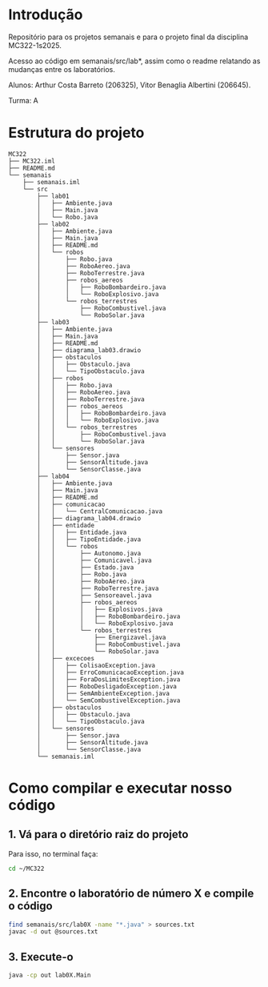 # Introdução
Repositório para os projetos semanais e para o projeto final da disciplina MC322-1s2025.

Acesso ao código em semanais/src/lab*, assim como o readme relatando as mudanças entre os laboratórios.

Alunos: Arthur Costa Barreto (206325), Vitor Benaglia Albertini (206645).

Turma: A

# Estrutura do projeto
```
MC322
├── MC322.iml
├── README.md
└── semanais
    ├── semanais.iml
    └── src
        ├── lab01
        │   ├── Ambiente.java
        │   ├── Main.java
        │   └── Robo.java
        ├── lab02
        │   ├── Ambiente.java
        │   ├── Main.java
        │   ├── README.md
        │   └── robos
        │       ├── Robo.java
        │       ├── RoboAereo.java
        │       ├── RoboTerrestre.java
        │       ├── robos_aereos
        │       │   ├── RoboBombardeiro.java
        │       │   └── RoboExplosivo.java
        │       └── robos_terrestres
        │           ├── RoboCombustivel.java
        │           └── RoboSolar.java
        ├── lab03
        │   ├── Ambiente.java
        │   ├── Main.java
        │   ├── README.md
        │   ├── diagrama_lab03.drawio
        │   ├── obstaculos
        │   │   ├── Obstaculo.java
        │   │   └── TipoObstaculo.java
        │   ├── robos
        │   │   ├── Robo.java
        │   │   ├── RoboAereo.java
        │   │   ├── RoboTerrestre.java
        │   │   ├── robos_aereos
        │   │   │   ├── RoboBombardeiro.java
        │   │   │   └── RoboExplosivo.java
        │   │   └── robos_terrestres
        │   │       ├── RoboCombustivel.java
        │   │       └── RoboSolar.java
        │   └── sensores
        │       ├── Sensor.java
        │       ├── SensorAltitude.java
        │       └── SensorClasse.java
        ├── lab04
        │   ├── Ambiente.java
        │   ├── Main.java
        │   ├── README.md
        │   ├── comunicacao
        │   │   └── CentralComunicacao.java
        │   ├── diagrama_lab04.drawio
        │   ├── entidade
        │   │   ├── Entidade.java
        │   │   ├── TipoEntidade.java
        │   │   └── robos
        │   │       ├── Autonomo.java
        │   │       ├── Comunicavel.java
        │   │       ├── Estado.java
        │   │       ├── Robo.java
        │   │       ├── RoboAereo.java
        │   │       ├── RoboTerrestre.java
        │   │       ├── Sensoreavel.java
        │   │       ├── robos_aereos
        │   │       │   ├── Explosivos.java
        │   │       │   ├── RoboBombardeiro.java
        │   │       │   └── RoboExplosivo.java
        │   │       └── robos_terrestres
        │   │           ├── Energizavel.java
        │   │           ├── RoboCombustivel.java
        │   │           └── RoboSolar.java
        │   ├── excecoes
        │   │   ├── ColisaoException.java
        │   │   ├── ErroComunicacaoException.java
        │   │   ├── ForaDosLimitesException.java
        │   │   ├── RoboDesligadoException.java
        │   │   ├── SemAmbienteException.java
        │   │   └── SemCombustivelException.java
        │   ├── obstaculos
        │   │   ├── Obstaculo.java
        │   │   └── TipoObstaculo.java
        │   └── sensores
        │       ├── Sensor.java
        │       ├── SensorAltitude.java
        │       └── SensorClasse.java
        └── semanais.iml
```

# Como compilar e executar nosso código
## 1. Vá para o diretório raiz do projeto
Para isso, no terminal faça:
```bash
cd ~/MC322
```
## 2. Encontre o laboratório de número X e compile o código
```bash
find semanais/src/lab0X -name "*.java" > sources.txt
javac -d out @sources.txt
```
## 3. Execute-o
```bash
java -cp out lab0X.Main
```
